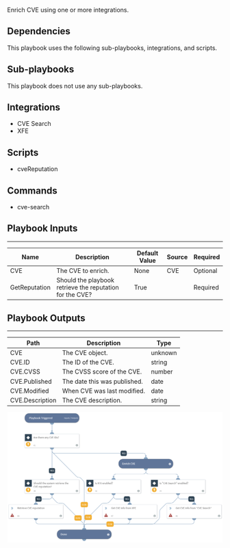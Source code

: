 Enrich CVE using one or more integrations.

## Dependencies
This playbook uses the following sub-playbooks, integrations, and scripts.

## Sub-playbooks
This playbook does not use any sub-playbooks.

## Integrations
* CVE Search
* XFE

## Scripts
* cveReputation

## Commands
* cve-search

## Playbook Inputs
---

| **Name** | **Description** | **Default Value** | **Source** | **Required** |
| --- | --- | --- | --- | --- |
| CVE | The CVE to enrich. | None | CVE | Optional |
| GetReputation | Should the playbook retrieve the reputation for the CVE? | True |  | Required |

## Playbook Outputs
---

| **Path** | **Description** | **Type** |
| --- | --- | --- |
| CVE | The CVE object. | unknown |
| CVE.ID | The ID of the CVE. | string |
| CVE.CVSS | The CVSS score of the CVE. | number |
| CVE.Published | The date this was published. | date |
| CVE.Modified | When CVE was last modified. | date |
| CVE.Description | The CVE description. | string |

![CVE_Enrichment_Generic](https://github.com/ElazarK/content-docs/blob/master/images/playbooks/CVE_Enrichment_Generic.png)
